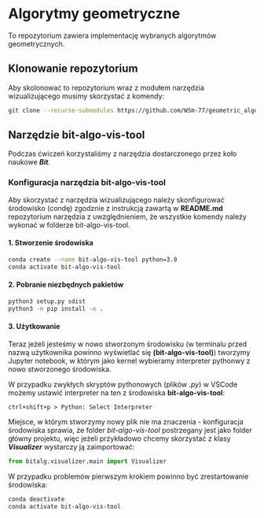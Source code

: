 # Algorytmy geometryczne

To repozytorium zawiera implementację wybranych algorytmów geometrycznych.

## Klonowanie repozytorium

Aby skolonować to repozytorium wraz z modułem narzędzia wizualizującego musimy skorzystać z komendy:

```bash
git clone --recurse-submodules https://github.com/WSm-77/geometric_algorithms.git
```

## Narzędzie bit-algo-vis-tool

Podczas ćwiczeń korzystaliśmy z narzędzia dostarczonego przez koło naukowe **_Bit_**.

### Konfiguracja narzędzia bit-algo-vis-tool

Aby skorzystać z narzędzia wizualizującego należy skonfigurować środowisko (condę) zgodznie z instrukcją zawartą w **README.md** repozytorium narzędzia z uwzględnieniem, że  wszystkie komendy należy wykonać w folderze bit-algo-vis-tool.

#### 1. Stworzenie środowiska

```bash
conda create --name bit-algo-vis-tool python=3.9
conda activate bit-algo-vis-tool
```
#### 2. Pobranie niezbędnych pakietów

```bash
python3 setup.py sdist
python3 -m pip install -e .
```

#### 3. Użytkowanie

Teraz jeżeli jesteśmy w nowo stworzonym środowisku (w terminalu przed nazwą użytkownika powinno wyświetlać się __(bit-algo-vis-tool)__) tworzymy Jupyter notebook, w którym jako kernel wybieramy interpreter pythonwy z nowo stworzonego środowiska.

W przypadku zwykłych skryptów pythonowych (plików _.py_) w VSCode możemy ustawić interpreter na ten z środowiska __bit-algo-vis-tool__:

```
ctrl+shift+p > Python: Select Interpreter
```

Miejsce, w którym stworzymy nowy plik nie ma znaczenia - konfiguracja środowiska sprawia, że folder _bit-algo-vis-tool_ postrzegany jest jako folder główny projektu, więc jeżeli przykładowo chcemy skorzystać z klasy **_Visualizer_** wystarczy ją zaimportować:

```python
from bitalg.visualizer.main import Visualizer
```

W przypadku problemów pierwszym krokiem powinno być zrestartowanie środowiska:

```bash
conda deactivate
conda activate bit-algo-vis-tool
```
